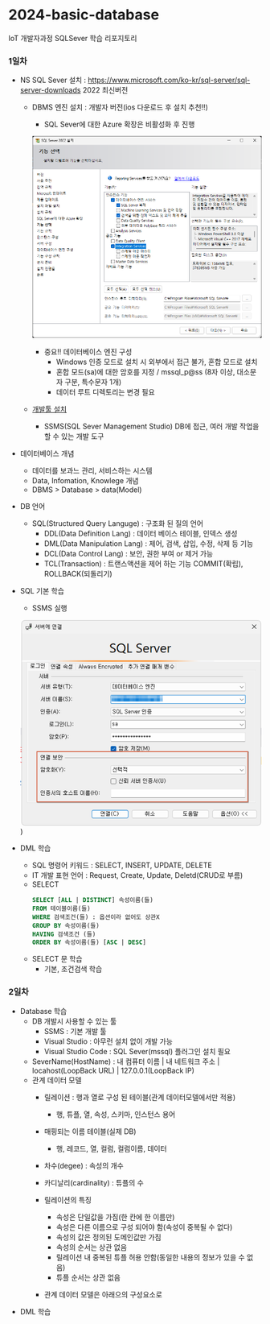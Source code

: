 # 2024-basic-database
IoT 개발자과정 SQLSever 학습 리포지토리


### 1일차
- NS SQL Sever 설치 : https://www.microsoft.com/ko-kr/sql-server/sql-server-downloads 2022 최신버전
    - DBMS 엔진 설치 : 개발자 버전(ios 다운로드 후 설치 추천!!)
        - SQL Sever에 대한 Azure 확장은 비활성화 후 진행

        ![기능선택](https://github.com/y7pWuXAq/2024-basic-database/blob/main/images/db001.png)

        - 중요!! 데이터베이스 엔진 구성
            - Windows 인증 모드로 설치 시 외부에서 접근 불가, 혼합 모드로 설치
            - 혼합 모드(sa)에 대한 암호를 지정 / mssql_p@ss (8자 이상, 대소문자 구분, 특수문자 1개)
            - 데이터 루트 디렉토리는 변경 필요
    - [개발툴 설치](https://learn.microsoft.com/ko-kr/sql/ssms/download-sql-server-management-studio-ssms?view=sql-server-ver16)
        - SSMS(SQL Sever Management Studio) DB에 접근, 여러 개발 작업을 할 수 있는 개발 도구
        
- 데이터베이스 개념
    - 데이터를 보과느 관리, 서비스하는 시스템
    - Data, Infomation, Knowlege 개념
    - DBMS > Database > data(Model)

- DB 언어
    - SQL(Structured Query Languge) : 구조화 된 질의 언어
        - DDL(Data Definition Lang) : 데이터 베이스 테이블, 인덱스 생성
        - DML(Data Manipulation Lang) : 제어, 검색, 삽입, 수정, 삭제 등 기능
        - DCL(Data Control Lang) : 보안, 권한 부여 or 제거 가능
        - TCL(Transaction) : 트랜스액션을 제어 하는 기능 COMMIT(확립), ROLLBACK(되돌리기)

- SQL 기본 학습
    - SSMS 실행

    ![SSMS 로그인](https://github.com/y7pWuXAq/2024-basic-database/blob/main/images/db002.png))

- DML 학습
    - SQL 명령어 키워드 : SELECT, INSERT, UPDATE, DELETE
    - IT 개발 표현 언어 : Request, Create, Update, Deletd(CRUD로 부름)
    - SELECT
        ```sql
        SELECT [ALL | DISTINCT] 속성이름(들)
        FROM 테이블이름(들)
        WHERE 검색조건(들) : 옵션이라 없어도 상관X
        GROUP BY 속성이름(들)
        HAVING 검색조건 (들)
        ORDER BY 속성이름(들) [ASC | DESC]
        ```
    - SELECT 문 학습
        - 기본, 조건검색 학습

### 2일차
- Database 학습
    - DB 개발시 사용할 수 있는 툴
        - SSMS : 기본 개발 툴
        - Visual Studio : 아무런 설치 없이 개발 가능
        - Visual Studio Code : SQL Sever(mssql) 플러그인 설치 필요
    - SeverName(HostName) : 내 컴퓨터 이름 | 내 네트워크 주소 | locahost(LoopBack URL) | 127.0.0.1(LoopBack IP)
    - 관계 데이터 모델
        - 릴레이션 : 행과 열로 구성 된 테이블(관계 데이터모델에서만 적용)
            - 행, 튜플, 열, 속성, 스키마, 인스턴스 용어
        - 매핑되는 이름 테이블(실제 DB)
            - 행, 레코드, 열, 컬럼, 컬럼이름, 데이터
        - 차수(degee) : 속성의 개수
        - 카디날리(cardinality) : 튜플의 수

        - 릴레이션의 특징
            - 속성은 단일값을 가짐(한 칸에 한 이름만)
            - 속성은 다른 이름으로 구성 되어야 함(속성이 중복될 수 없다)
            - 속성의 값은 정의된 도메인값만 가짐
            - 속성의 순서는 상관 없음
            - 릴레이션 내 중복된 튜플 허용 안함(동일한 내용의 정보가 있을 수 없음)
            - 튜플 순서는 상관 없음

        - 관계 데이터 모델은 아래으의 구성요소로
- DML 학습